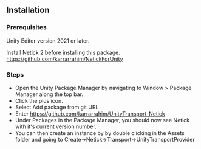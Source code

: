 ## Installation

### Prerequisites
Unity Editor version 2021 or later.

Install Netick 2 before installing this package.
https://github.com/karrarrahim/NetickForUnity

### Steps
- Open the Unity Package Manager by navigating to Window > Package Manager along the top bar.
- Click the plus icon.
- Select Add package from git URL
- Enter https://github.com/karrarrahim/UnityTransport-Netick
- Under Packages in the Package Manager, you should now see Netick with it's current version number.
- You can then create an instance by by double clicking in the Assets folder and going to Create->Netick->Transport->UnityTransportProvider
